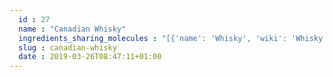 ```yaml
---
  id : 27
  name : "Canadian Whisky"
  ingredients_sharing_molecules : "[{'name': 'Whisky', 'wiki': 'Whisky', 'id': 25, 'category': 'Beverage Alcoholic', 'common_molecules': [342, 6054, 8908, 985, 527, 3893, 284, 8094, 61586, 6584, 8468, 31265, 8892, 1032, 612, 650, 8103, 335, 7797, 10882, 26334, 31249, 6560, 11747, 637566, 61386, 31283, 8180, 62465, 8365, 8122, 7765, 379, 6561, 7165, 10430, 996, 31242, 62092, 7799, 7976, 16617, 7749, 31276, 445639, 62445, 7800, 31251, 7342, 24020, 1146, 460, 3314, 12366, 31260, 7351, 61137, 26808, 8174, 31252, 5366074, 61015, 638014, 7344, 7654, 445070, 7361, 8158, 1183, 10823, 5284421, 22201, 8314, 25915, 957, 569214, 7945, 11508, 26331, 7937, 7362, 7710, 519786, 12293, 12230, 19310, 14228, 73750, 5281, 5282108, 11005, 6590, 16255, 7728, 8038, 12327, 7501, 14296, 8655, 8193, 7938, 7711, 12613, 7762, 31289]}, {'name': 'Bourbon Whisky', 'wiki': 'Bourbon_whiskey', 'id': 26, 'category': 'Beverage Alcoholic', 'common_molecules': [342, 6054, 8908, 985, 527, 3893, 284, 8094, 61586, 6584, 8468, 31265, 8892, 1032, 612, 650, 8103, 335, 7797, 10882, 26334, 31249, 6560, 11747, 637566, 61386, 31283, 8180, 62465, 8365, 8122, 7765, 379, 6561, 7165, 10430, 996, 31242, 62092, 7799, 7976, 16617, 7749, 31276, 445639, 62445, 7800, 31251, 7342, 24020, 1146, 460, 3314, 12366, 31260, 7351, 61137, 26808, 8174, 31252, 5366074, 61015, 638014, 7344, 7654, 445070, 7361, 8158, 1183, 10823, 5284421, 22201, 8314, 25915, 957, 569214, 7945, 11508, 26331, 7937, 7362, 7710, 519786, 12293, 12230, 19310, 14228, 73750, 5281, 5282108, 11005, 6590, 16255, 7728, 8038, 12327, 7501, 14296, 8655, 8193, 7938, 7711, 12613, 7762, 31289]}, {'name': 'Finnish Whisky', 'wiki': 'Finnish_whisky', 'id': 28, 'category': 'Beverage Alcoholic', 'common_molecules': [342, 6054, 8908, 985, 527, 3893, 284, 8094, 61586, 6584, 8468, 31265, 8892, 1032, 612, 650, 8103, 335, 7797, 10882, 26334, 31249, 6560, 11747, 637566, 61386, 31283, 8180, 62465, 8365, 8122, 7765, 379, 6561, 7165, 10430, 996, 31242, 62092, 7799, 7976, 16617, 7749, 31276, 445639, 62445, 7800, 31251, 7342, 24020, 1146, 460, 3314, 12366, 31260, 7351, 61137, 26808, 8174, 31252, 5366074, 61015, 638014, 7344, 7654, 445070, 7361, 8158, 1183, 10823, 5284421, 22201, 8314, 25915, 957, 569214, 7945, 11508, 26331, 7937, 7362, 7710, 519786, 12293, 12230, 19310, 14228, 73750, 5281, 5282108, 11005, 6590, 16255, 7728, 8038, 12327, 7501, 14296, 8655, 8193, 7938, 7711, 12613, 7762, 31289]}, {'name': 'Japanese Whisky', 'wiki': 'Japanese_whisky', 'id': 29, 'category': 'Beverage Alcoholic', 'common_molecules': [342, 6054, 8908, 985, 527, 3893, 284, 8094, 61586, 6584, 8468, 31265, 8892, 1032, 612, 650, 8103, 335, 7797, 10882, 26334, 31249, 6560, 11747, 637566, 61386, 31283, 8180, 62465, 8365, 8122, 7765, 379, 6561, 7165, 10430, 996, 31242, 62092, 7799, 7976, 16617, 7749, 31276, 445639, 62445, 7800, 31251, 7342, 24020, 1146, 460, 3314, 12366, 31260, 7351, 61137, 26808, 8174, 31252, 5366074, 61015, 638014, 7344, 7654, 445070, 7361, 8158, 1183, 10823, 5284421, 22201, 8314, 25915, 957, 569214, 7945, 11508, 26331, 7937, 7362, 7710, 519786, 12293, 12230, 19310, 14228, 73750, 5281, 5282108, 11005, 6590, 16255, 7728, 8038, 12327, 7501, 14296, 8655, 8193, 7938, 7711, 12613, 7762, 31289]}, {'name': 'Malt Whisky', 'wiki': 'Malt_whisky', 'id': 30, 'category': 'Beverage Alcoholic', 'common_molecules': [342, 6054, 8908, 985, 527, 3893, 284, 8094, 61586, 6584, 8468, 31265, 8892, 1032, 612, 650, 8103, 335, 7797, 10882, 26334, 31249, 6560, 11747, 637566, 61386, 31283, 8180, 62465, 8365, 8122, 7765, 379, 6561, 7165, 10430, 996, 31242, 62092, 7799, 7976, 16617, 7749, 31276, 445639, 62445, 7800, 31251, 7342, 24020, 1146, 460, 3314, 12366, 31260, 7351, 61137, 26808, 8174, 31252, 5366074, 61015, 638014, 7344, 7654, 445070, 7361, 8158, 1183, 10823, 5284421, 22201, 8314, 25915, 957, 569214, 7945, 11508, 26331, 7937, 7362, 7710, 519786, 12293, 12230, 19310, 14228, 73750, 5281, 5282108, 11005, 6590, 16255, 7728, 8038, 12327, 7501, 14296, 8655, 8193, 7938, 7711, 12613, 7762, 31289]}]"
  slug : canadian-whisky
  date : 2019-03-26T08:47:11+01:00
---
```



